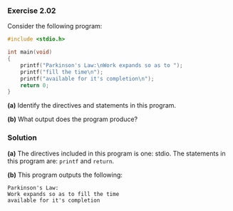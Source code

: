 ### Exercise 2.02
Consider the following program:
```c
#include <stdio.h>

int main(void)
{
    printf("Parkinson's Law:\nWork expands so as to ");
    printf("fill the time\n");
    printf("available for it's completion\n");
    return 0;
}
```

**(a)** Identify the directives and statements in this program.

**(b)** What output does the program produce?

### Solution
**(a)** The directives included in this program is one: stdio.
    The statements in this program are: `printf` and `return`.

**(b)** This program outputs the following:
```
Parkinson's Law:
Work expands so as to fill the time
available for it's completion
```
